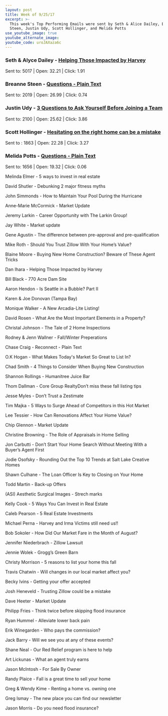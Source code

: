 ```yaml
---
layout: post
title: Week of 9/25/17
excerpt: >-
  This week's Top Performing Emails were sent by Seth & Alice Dailey, Breanne
  Steen, Justin Udy, Scott Hollinger, and Melida Potts
use_youtube_image: true
youtube_alternate_image:
youtube_code: uroJAXaza6c
---
```



### Seth & Alyce Dailey -&nbsp;[Helping Those Impacted by Harvey](http://p0.vresp.com/mm2MKO)

Sent to: 5017 | Open: 32.21 | Click: 1.91

### Breanne Steen -&nbsp;[Questions - Plain Text](http://p0.vresp.com/hySWKW)

Sent to: 2019 | Open: 26.99 | Click: 0.74

### Justin Udy -&nbsp;[3 Questions to Ask Yourself Before Joining a Team](http://p0.vresp.com/zxJ7Gy)

Sent to: 2100 | Open: 25.62 | Click: 3.86

### Scott Hollinger -&nbsp;[Hesitating on the right home can be a mistake](http://p0.vresp.com/KEQMNY)

Sent to : 1863 | Open: 22.28 | Click: 3.27

### Melida Potts -&nbsp;[Questions - Plain Text](http://p0.vresp.com/MzrD1C)

Sent to: 1656 | Open: 19.32 | Click: 0.06

Melinda Elmer - 5 ways to invest in real estate

David Shutler - Debunking 2 major fitness myths

John Simmonds - How to Maintain Your Pool During the Hurricane

Anne-Marie McCormick - Market Update

Jeremy Larkin - Career Opportunity with The Larkin Group!

Jay White - Market update

Gene Agustin - The difference between pre-approval and pre-qualification

Mike Roth - Should You Trust Zillow With Your Home’s Value?

Blaine Moore - Buying New Home Construction? Beware of These Agent Tricks

Dan Ihara - Helping Those Impacted by Harvey

Bill Black - 770 Acre Dam Site

Aaron Hendon - Is Seattle in a Bubble? Part II

Karen & Joe Donovan (Tampa Bay)

Monique Walker - A New Arcadia-Lite Listing!

David Rosen - What Are the Most Important Elements in a Property?

Christal Johnson - The Tale of 2 Home Inspections

Rodney & Jenn Wallner - Fall/Winter Preperations

Chase Craig - Reconnect - Plain Text

O.K Hogan - What Makes Today's Market So Great to List In?

Chad Smith - 4 Things to Consider When Buying New Construction

Shannon Rollings - Humanitree Juice Bar

Thom Dallman - Core Group RealtyDon’t miss these fall listing tips

Jesse Myles - Don’t Trust a Zestimate

Tim Majka - 5 Ways to Surge Ahead of Competitors in this Hot Market

Lee Tessier - How Can Renovations Affect Your Home Value?

Chip Glennon - Market Update

Christine Browning - The Role of Appraisals in Home Selling

Jon Carbutti - Don’t Start Your Home Search Without Meeting With a Buyer’s Agent First

Jodie Osofsky - Rounding Out the Top 10 Trends at Salt Lake Creative Homes

Shawn Culhane - The Loan Officer Is Key to Closing on Your Home

Todd Martin - Back-up Offers

(ASI) Aesthetic Surgical Images - Strech marks

Kelly Cook - 5 Ways You Can Invest in Real Estate

Caleb Pearson - 5 Real Estate Investments

Michael Perna - Harvey and Irma Victims still need us!!

Bob Sokoler - How Did Our Market Fare in the Month of August?

Jennifer Niederbrach - Zillow Lawsuit

Jennie Wolek - Grogg’s Green Barn

Christy Morrison - 5 reasons to list your home this fall

Travis Chatwin - Will changes in our local market affect you?

Becky Ivins - Getting your offer accepted

Josh Heneveld - Trusting Zillow could be a mistake

Dave Heeter - Market Update

Philipp Fries - Think twice before skipping flood insurance

Ryan Hummel - Alleviate lower back pain

Erik Winegarden - Who pays the commission?

Jack Barry - Will we see you at any of these events?

Shane Neal - Our Red Relief program is here to help

Art Lickunas - What an agent truly earns

Jason McIntosh - For Sale By Owner

Randy Plaice - Fall is a great time to sell your home

Greg & Wendy Kime - Renting a home vs. owning one

Greg Ismay - The new place you can find our newsletter

Jason Morris - Do you need flood insurance?